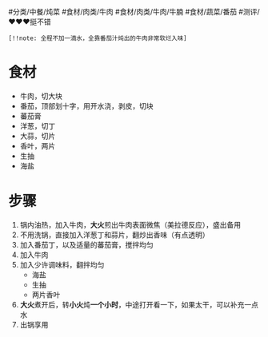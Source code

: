 #分类/中餐/炖菜 #食材/肉类/牛肉 #食材/肉类/牛肉/牛腩  #食材/蔬菜/番茄 
#测评/❤️❤️❤️挺不错

`[!!note: 全程不加一滴水，全靠番茄汁炖出的牛肉非常软烂入味]`

# 食材
- 牛肉，切大块
- 番茄，顶部划十字，用开水浇，剥皮，切块
- 蕃茄膏
- 洋葱，切丁
- 大蒜，切片
- 香叶，两片
- 生抽
- 海盐

# 步骤
1. 锅内油热，加入牛肉，**大火**煎出牛肉表面微焦（美拉德反应），盛出备用
2. 不用洗锅，直接加入洋葱丁和蒜片，翻炒出香味（有点透明）
3. 加入番茄丁，以及适量的蕃茄膏，搅拌均匀
4. 加入牛肉
5. 加入少许调味料，翻拌均匀
   - 海盐
   - 生抽
   - 两片香叶
6. **大火**煮开后，转**小火**炖**一个小时**，中途打开看一下，如果太干，可以补充一点水
7. 出锅享用  